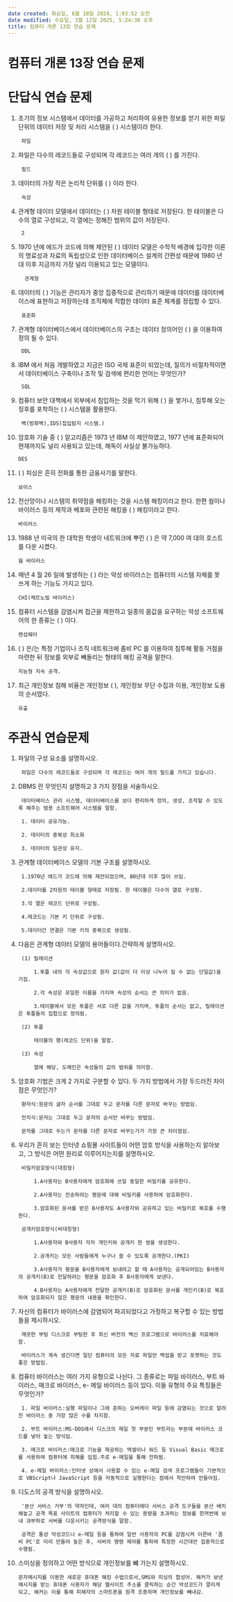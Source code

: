 ```yaml
---
date created: 화요일, 6월 18일 2024, 1:03:52 오전
date modified: 수요일, 3월 12일 2025, 5:24:38 오후
title: 컴퓨터 개론 13장 연습 문제
---
```


# 컴퓨터 개론 13장 연습 문제

# 단답식 연습 문제

1. 초기의 정보 시스템에서 데이터를 가공하고 처리하여 유용한 정보를 얻기 위한 파일 단위의 데이터 저장 및 처리 시스템을 ( ) 시스템이라 한다.

		파일

2. 파일은 다수의 레코드들로 구성되며 각 레코드는 여러 개의 ( ) 를 가진다.

		필드

3. 데이터의 가장 작은 논리적 단위를 ( ) 이라 한다.

		속성

4. 관계형 데이터 모델에서 데이터는 ( ) 차원 테이블 형태로 저장된다. 한 테이블은 다수의 열로 구성되고, 각 열에는 정해진 범위의 값이 저장된다.

		2

5. 1970 년에 에드가 코드에 의해 제안된 ( ) 데이터 모델은 수학적 배경에 입각한 이론의 명료성과 자료의 독립성으로 인한 데이터베이스 설계의 간편성 때문에 1980 년대 이후 지금까지 가장 널리 이용되고 있는 모델이다.

		 관계형

6. 데이터의 ( ) 기능은 관리자가 중앙 집중적으로 관리하기 때문에 데이터를 데이터베이스에 표현하고 저장하는데 조직체에 적합한 데이터 표준 체계를 정립할 수 있다.

		표준화
		
7. 관계형 데이터베이스에서 데이터베이스의 구조는 데이터 정의어인 ( ) 을 이용하여 정의 될 수 있다.

		DDL

8. IBM 에서 처음 개발하였고 지금은 ISO 국제 표준이 되었는데, 질의가 비절차적이면서 데이터베이스 구축이나 조작 및 검색에 편리한 언어는 무엇인가?

		SQL

9. 컴퓨터 보안 대책에서 외부에서 침입하는 것을 막기 위해 ( ) 을 쌓거나, 침투해 오는 징후를 포착하는 ( ) 시스템을 활용한다.

		벽(방화벽),IDS(칩입탐지 시스템.)

10. 암호화 기술 중 ( ) 알고리즘은 1973 년 IBM 이 제안하였고, 1977 년에 표준화되어 현재까지도 널리 사용되고 있는데, 해독이 사실상 불가능하다.

		DES

11. ( ) 피싱은 흔히 전화를 통한 금융사기를 말한다.

		보이스

12. 전산망이나 시스템의 취약점을 해킹하는 것을 시스템 해킹이라고 한다. 한편 웜이나 바이러스 등의 제작과 베포와 관련된 해킹을 ( ) 해킹이라고 한다.

		바이러스

13. 1988 년 미국의 한 대학원 학생이 네트워크에 뿌린 ( ) 은 약 7,000 여 대의 호스트를 다운 시켰다.

		웜 바이러스

14. 매년 4 월 26 일에 발생하는 ( ) 라는 악성 바이러스는 컴퓨터의 시스템 자체를 못 쓰게 하는 기능도 가지고 있다.

		CHI(채르노빌 바이러스)

15. 컴퓨터 시스템을 감염시켜 접근을 제한하고 일종의 몸값을 요구하는 악성 소프트웨어의 한 종류는 ( ) 이다.

		랜섬웨어

16. ( ) 은/는 특정 기업이나 조직 네트워크에 좀비 PC 를 이용하여 침투해 활동 거점을 마련한 뒤 정보를 외부로 빼돌리는 형태의 해킹 공격을 말한다.

		지능형 지속 공격.

17. 최근 개인정보 침해 비율은 개인정보 ( ), 개인정보 무단 수집과 이용, 개인정보 도용의 순서였다.

		유출

# 주관식 연습문제

1. 파일의 구성 요소를 설명하시오.

		파일은 다수의 레코드들로 구성되며 각 레코드는 여러 개의 필드를 가지고 있습니다.

2. DBMS 란 무엇인지 설명하고 3 가지 장점을 서술하시오.

		데이터베이스 관리 시스템, 데이터베이스를 보다 편리하게 정의, 생성, 조작할 수 있도록 해주는 범용 소프트웨어 시스템을 말함.

		1. 데이터 공유가능.
		
		2. 데이터의 중복성 최소화
		
		3. 데이터의 일관성 유지.

3. 관계형 데이터베이스 모델의 기본 구조를 설명하시오.

		1.1970년 에드가 코드에 의해 제안되었으며, 80년대 이후 많이 쓰임.

		2.데이터를 2차원의 테이블 형태로 저장됨. 한 테이블은 다수의 열로 구성됨.

		3.각 열은 레코드 단위로 구성됨.

		4.레코드는 기본 키 단위로 구성됨.

		5.데이터간 연결은 기본 키의 중복으로 생성됨.

4. 다음은 관계형 데이터 모델의 용어들이다.간략하게 설명하시오.

		(1) 릴레이션
	
			1.투플 내의 각 속성값으로 원자 값(값이 더 이상 나누어 질 수 없는 단일값)을 가짐.

			2.각 속성은 유일한 이름을 가지며 속성의 순서는 큰 의미가 없음.

			3.테이블에서 모든 투플은 서로 다른 값을 가지며, 투플의 순서는 없고, 릴레이션은 투플들의 집합으로 정의됨.

		(2) 투플

			테이블의 행(레코드 단위)을 말함.

		(3) 속성

			열에 해당, 도메인은 속성들의 값의 범위를 의미함.

5. 암호화 기법은 크게 2 가지로 구분할 수 있다. 두 가지 방법에서 가장 두드러진 차이점은 무엇인가?

		환자식:원문의 글자 순서를 그대로 두고 문자를 다른 문자로 바꾸는 방법임.
	
		전치식:문자는 그대로 두고 문자의 순서만 바꾸는 방법임.
	
		문자를 그대로 두는가 문자를 다른 문자로 바꾸는가가 가장 큰 차이점임.

6. 우리가 흔히 보는 인터넷 쇼핑몰 사이트들이 어떤 암호 방식을 사용하는지 알아보고, 그 방식은 어떤 원리로 이루어지는지를 설명하시오.

		비밀키암호방식(대칭형)
	
			1.A사용자는 B사용자에게 암호화에 쓰일 동일한 비밀키를 공유한다.
	
			2.A사용자는 전송하려는 평문에 대해 비밀키를 사용하여 암호화한다.
	
			3.암호화된 문서를 받은 B사용자도 A사용자와 공유하고 있는 비밀키로 복호를 수행한다.
	
		공개키암호방식(비대칭형)
	
			1.A사용자와 B사용자 각자 개인키와 공개키 한 쌍을 생성한다.
	
			2.공개키는 모든 사람들에게 누구나 쓸 수 있도록 공개한다.(PKI)
	
			3.A사용자가 평문을 B사용자에게 보내려고 할 때 A사용자는 공개되어있는 B사용자의 공개키(B)로 전달하려는 평문을 암호화 후 B사용자에게 보낸다.
			
			4.B사용자는 A사용자에게 전달한 공개키(B)로 암호화된 문서를 개인키(B)로 복호하여 암호화되지 않은 평문의 내용을 확인한다.

7. 자신의 컴퓨터가 바이러스에 감염되어 파괴되었다고 가정하고 복구할 수 있는 방법들을 제시하시오.

		깨끗한 부팅 디스크로 부팅한 후 최신 버전의 백신 프로그램으로 바이러스를 치료해야 함.
	
		바이러스가 계속 생긴다면 일단 컴퓨터의 모든 자료 파일만 백업을 받고 포멧하는 것도 좋은 방법임.

8. 컴퓨터 바이러스는 여러 가지 유형으로 나뉜다. 그 종류로는 파일 바이러스, 부트 바이러스, 매크로 바이러스, e- 메일 바이러스 등이 있다. 이들 유형의 주요 특징들은 무엇인가?

		1. 파일 바이러스:실행 파일이나 그에 준하는 오버레이 파일 등에 감염되는 것으로 알려진 바이러스 중 가장 많은 수를 차지함.
	
		2. 부트 바이러스:MS-DOS에서 디스크의 제일 첫 부분인 부트라는 부분에 바이러스 코드를 넣어 놓는 방식임.
	
		3. 매크로 바이러스:매크로 기능을 제공하는 엑셀이나 워드 등 Visual Basic 매크로를 사용하여 컴퓨터에 피해를 입힘.주로 e-메일을 통해 전파됨.
	
		4. e-메일 바이러스:인터넷 상에서 사용할 수 있는 e-메일 검색 프로그램들이 기본적으로 VBScript나 JavaScript 등을 자동적으로 실행한다는 점에서 착안하여 만들어짐.

9. 디도스의 공격 방식을 설명하시오.

		'분산 서비스 거부'의 약자인데, 여러 대의 컴퓨터에다 서비스 공격 도구들을 분산 배치해놓고 공격 목표 사이트의 컴퓨터가 처리할 수 있는 용량을 초과하는 정보를 한꺼번에 보내 과부하로 서버를 다운시키는 공격방식을 말함.

		공격은 통상 악성코드나 e-메일 등을 통하여 일반 사용자의 PC를 감염시켜 이른바 '좀비 PC'로 미리 만들어 놓은 후, 서버의 명령 제어를 통하여 특정한 시간대만 집중적으로 수행됨.

10. 스미싱을 정의하고 어떤 방식으로 개인정보를 뺴 가는지 설명하시오.

		문자메시지를 이용한 새로운 휴대폰 해킹 수법으로서,SMS와 피싱의 합성어. 해커가 보낸 메시지를 받는 휴대폰 사용자가 해당 웹사이트 주소를 클릭하는 순간 악성코드가 깔리게 되고, 해커는 이를 통해 피해자의 스마트폰을 원격 조종하며 개인정보를 빼내감.
